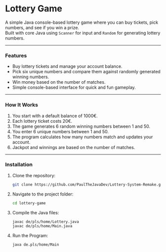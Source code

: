 # Lottery Game

A simple Java console-based lottery game where you can buy tickets, pick numbers, and see if you win a prize.  
Built with core Java using `Scanner` for input and `Random` for generating lottery numbers.

---

### Features

- Buy lottery tickets and manage your account balance.
- Pick six unique numbers and compare them against randomly generated winning numbers.
- Win money based on the number of matches.
- Simple console-based interface for quick and fun gameplay.

---

### How It Works

1. You start with a default balance of 1000€.
2. Each lottery ticket costs 20€.
3. The game generates 6 random winning numbers between 1 and 50.
4. You enter 6 unique numbers between 1 and 50.
5. The program calculates how many numbers match and updates your account.
6. Jackpot and winnings are based on the number of matches.

---

### Installation

1. Clone the repository:
   ```bash
   git clone https://github.com/PaulTheJavaDev/Lottery-System-Remake.git

2. Navigate to the project folder:
    ```bash
   cd lottery-game

3. Compile the Java files:
    ```bash
   javac de/pls/home/Lottery.java
   javac de/pls/home/Main.java

4. Run the Program:
    ```bash
   java de.pls/home/Main
